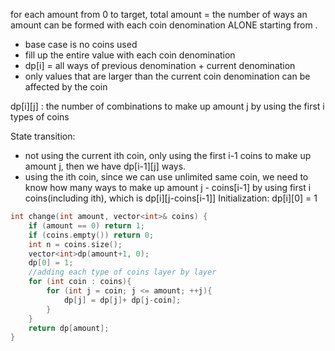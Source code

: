 for each amount from 0 to target, total amount = the number of ways an amount can be formed with each coin denomination ALONE starting from .
- base case is no coins used
- fill up the entire value with each coin denomination
- dp[i] = all ways of previous denomination + current denomination
- only values that are larger than the current coin denomination can be affected by the coin
    
dp[i][j] : the number of combinations to make up amount j by using the first i types of coins

State transition:
- not using the current ith coin, only using the first i-1 coins to make up amount j, then we have dp[i-1][j] ways.
- using the ith coin, since we can use unlimited same coin, we need to know how many ways to make up amount j - coins[i-1] by using first i coins(including ith), which is dp[i][j-coins[i-1]]
Initialization: dp[i][0] = 1

```cpp
int change(int amount, vector<int>& coins) {
    if (amount == 0) return 1;
    if (coins.empty()) return 0;
    int n = coins.size();
    vector<int>dp(amount+1, 0);
    dp[0] = 1;
    //adding each type of coins layer by layer
    for (int coin : coins){
        for (int j = coin; j <= amount; ++j){
            dp[j] = dp[j]+ dp[j-coin];
        }
    }
    return dp[amount];
}
```
